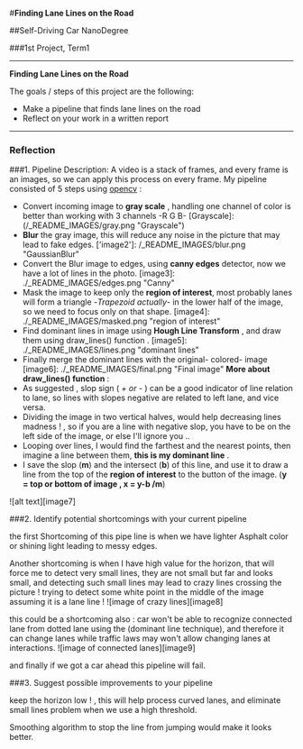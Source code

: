 #**Finding Lane Lines on the Road** 

##Self-Driving Car NanoDegree

###1st Project, Term1

---

**Finding Lane Lines on the Road**

The goals / steps of this project are the following:
* Make a pipeline that finds lane lines on the road
* Reflect on your work in a written report


---

### Reflection

###1. Pipeline Description:
A video is a stack of frames, and every frame is an images, so we can apply this process on every frame.
My pipeline consisted of 5 steps using [opencv](http://opencv.org/documentation.html) : 
 - Convert incoming image to **gray scale** , handling one channel of color is better than working with 3 channels -R G B-
[Grayscale]: (/_README_IMAGES/gray.png "Grayscale")
 - **Blur** the gray image, this will reduce any noise in the picture that may lead to fake edges.
['image2']: /_README_IMAGES/blur.png "GaussianBlur"
 - Convert the Blur image to edges, using **canny edges** detector, now we have a lot of lines in the photo.
[image3]: ./_README_IMAGES/edges.png "Canny"
 - Mask the image to keep only the **region of interest**, most probably lanes will form a triangle -*Trapezoid actually*- in the lower half of the image, so we need to focus only on that shape.
[image4]: ./_README_IMAGES/masked.png "region of interest"
 - Find dominant lines in image using **Hough Line Transform** , and draw them using draw_lines() function .
[image5]: ./_README_IMAGES/lines.png "dominant lines"
 - Finally merge the dominant lines with the original- colored- image
[image6]: ./_README_IMAGES/final.png "Final image"
**More about draw_lines() function** :
 - As suggested , slop sign ( *+ or -* ) can be a good indicator of line relation to lane, so lines with slopes negative are related to left lane, and vice versa.
 - Dividing the image in two vertical halves, would help decreasing lines madness ! , so if you are a line with negative slop, you have to be on the left side of the image, or else I'll ignore you ..
 - Looping over lines, I would find the farthest and the nearest points, then imagine a line between them, **this is my dominant line** .
 - I save the slop (**m**) and the intersect (**b**) of this line, and use it to draw a line from the top of the **region of interest** to the button of the image. (**y = top or bottom of image , x = y-b /m**)

![alt text][image7]


###2. Identify potential shortcomings with your current pipeline

the first Shortcoming of this pipe line is when we have lighter Asphalt color or shining light leading to messy edges.

Another shortcoming is when I have high value for the horizon, that will force me to detect very small lines, they are not small but far and looks small, and detecting such small lines may lead to crazy lines crossing the picture ! trying to detect some white point in the middle of the image assuming it is a lane line !
![image of crazy lines][image8]

this could be a shortcoming also : car won't be able to recognize connected lane from dotted lane using the (dominant line technique), and therefore it can change lanes while traffic laws may won't allow changing lanes at interactions.
![image of connected lanes][image9]

and finally if we got a car ahead this pipeline will fail.

###3. Suggest possible improvements to your pipeline

keep the horizon low ! , this will help process curved lanes, and eliminate small lines problem when we use a high threshold. 

Smoothing algorithm to stop the line from jumping would make it looks better.
